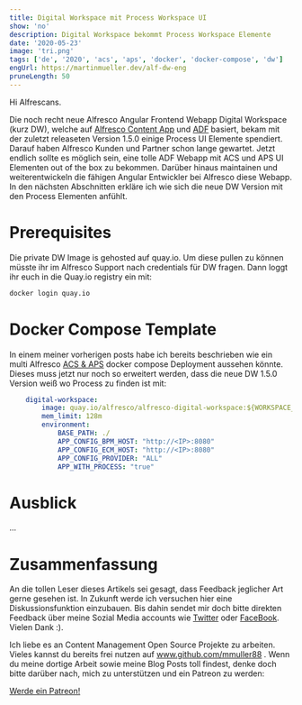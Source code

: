 ```yaml
---
title: Digital Workspace mit Process Workspace UI
show: 'no'
description: Digital Workspace bekommt Process Workspace Elemente
date: '2020-05-23'
image: 'tri.png'
tags: ['de', '2020', 'acs', 'aps', 'docker', 'docker-compose', 'dw']
engUrl: https://martinmueller.dev/alf-dw-eng
pruneLength: 50
---
```


Hi Alfrescans.

Die noch recht neue Alfresco Angular Frontend Webapp Digital Workspace (kurz DW), welche auf [Alfresco Content App](https://github.com/Alfresco/alfresco-content-app) und [ADF](https://github.com/Alfresco/alfresco-ng2-components) basiert, bekam mit der zuletzt releaseten Version 1.5.0 einige Process UI Elemente spendiert. Darauf haben Alfresco Kunden und Partner schon lange gewartet. Jetzt endlich sollte es möglich sein, eine tolle ADF Webapp mit ACS und APS UI Elementen out of the box zu bekommen. Darüber hinaus maintainen und weiterentwickeln die fähigen Angular Entwickler bei Alfresco diese Webapp. In den nächsten Abschnitten erkläre ich wie sich die neue DW Version mit den Process Elementen anfühlt.

# Prerequisites
Die private DW Image is gehosted auf quay.io. Um diese pullen zu können müsste ihr im Alfresco Support nach credentials für DW fragen. Dann loggt ihr euch in die Quay.io registry ein mit:

```BASH
docker login quay.io
```

# Docker Compose Template
In einem meiner vorherigen posts habe ich bereits beschrieben wie ein multi Alfresco [ACS & APS](https://martinmueller.dev/alf-acs-aps) docker compose Deployment aussehen könnte. Dieses muss jetzt nur noch so erweitert werden, dass die neue DW 1.5.0 Version weiß wo Process zu finden ist mit:

```YAML
    digital-workspace:
        image: quay.io/alfresco/alfresco-digital-workspace:${WORKSPACE_TAG}
        mem_limit: 128m
        environment:
            BASE_PATH: ./
            APP_CONFIG_BPM_HOST: "http://<IP>:8080"
            APP_CONFIG_ECM_HOST: "http://<IP>:8080"
            APP_CONFIG_PROVIDER: "ALL"
            APP_WITH_PROCESS: "true"
```


# Ausblick
...

# Zusammenfassung


An die tollen Leser dieses Artikels sei gesagt, dass Feedback jeglicher Art gerne gesehen ist. In Zukunft werde ich versuchen hier eine Diskussionsfunktion einzubauen. Bis dahin sendet mir doch bitte direkten Feedback über meine Sozial Media accounts wie [Twitter](https://twitter.com/MartinMueller_) oder [FaceBook](https://www.facebook.com/martin.muller.10485). Vielen Dank :).

Ich liebe es an Content Management Open Source Projekte zu arbeiten. Vieles kannst du bereits frei nutzen auf www.github.com/mmuller88 . Wenn du meine dortige Arbeit sowie meine Blog Posts toll findest, denke doch bitte darüber nach, mich zu unterstützen und ein Patreon zu werden:

<a href="https://www.patreon.com/bePatron?u=29010217" data-patreon-widget-type="become-patron-button">Werde ein Patreon!</a><script async src="https://c6.patreon.com/becomePatronButton.bundle.js"></script>